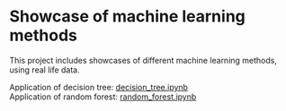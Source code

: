 # Showcase of machine learning methods
This project includes showcases of different machine learning methods, using real life data.

Application of decision tree: [decision_tree.ipynb](decision_tree.ipynb)  
Application of random forest: [random_forest.ipynb](random_forest.ipynb)